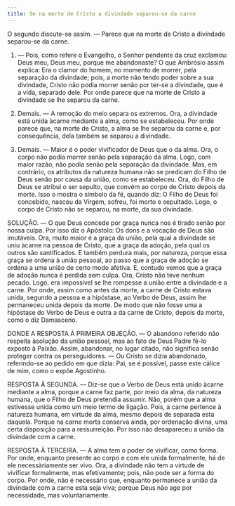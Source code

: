 ```yaml
---
title: Se na morte de Cristo a divindade separou-se da carne
---
```


O segundo discute-se assim. — Parece que na morte de Cristo a divindade separou-se da carne.  

1. — Pois, como refere o Evangelho, o Senhor pendente da cruz exclamou: Deus meu, Deus meu, porque me abandonaste? O que Ambrósio assim explica: Era o clamor do homem, no momento de morrer, pela separação da divindade; pois, a morte não tendo poder sobre a sua divindade, Cristo não podia morrer senão por ter-se a divindade, que é a vida, separado dele. Por onde parece que na morte de Cristo a divindade se lhe separou da carne.  

2. Demais. — A remoção do meio separa os extremos. Ora, a divindade está unida àcarne mediante a alma, como se estabeleceu. Por onde parece que, na morte de Cristo, a alma se lhe separou da carne e, por consequência, dela também se separou a divindade.  

3. Demais. — Maior é o poder vivificador de Deus que o da alma. Ora, o corpo não podia morrer senão pela separação da alma. Logo, com maior razão, não podia senão pela separação da divindade.  Mas, em contrário, os atributos da natureza humana não se predicam do Filho de Deus senão por causa da união, como se estabeleceu. Ora, do Filho de Deus se atribui o ser sepulto, que convém ao corpo de Cristo depois da morte. Isso o mostra o símbolo da fé, quando diz: O Filho de Deus foi concebido, nasceu da Virgem, sofreu, foi morto e sepultado. Logo, o corpo de Cristo não se separou, na morte, da sua divindade.  

SOLUÇÃO. — O que Deus concede por graça nunca nos é tirado senão por nossa culpa. Por isso diz o Apóstolo: Os dons e a vocação de Deus são imutáveis. Ora, muito maior é a graça da união, pela qual a divindade se uniu àcarne na pessoa de Cristo, que a graça da adoção, pela qual os outros são santificados. E também perdura mais, por natureza, porque essa graça se ordena à união pessoal, ao passo que a graça de adoção se ordena a uma união de certo modo afetiva. E, contudo vemos que a graça de adoção nunca é perdida sem culpa. Ora, Cristo não teve nenhum pecado. Logo, era impossível se lhe rompesse a união entre a divindade e a carne. Por onde, assim como antes da morte, a carne de Cristo estava unida, segundo a pessoa e a hipóstase, ao Verbo de Deus, assim lhe permaneceu unida depois da morte. De modo que não fosse uma a hipóstase do Verbo de Deus e outra a da carne de Cristo, depois da morte, como o diz Damasceno.  

DONDE A RESPOSTA À PRIMEIRA OBJEÇÃO. — O abandono referido não respeita àsolução da união pessoal, mas ao fato de Deus Padre fê-lo exposto à Paixão. Assim, abandonar, no lugar citado, não significa senão proteger contra os perseguidores. — Ou Cristo se dizia abandonado, referindo-se ao pedido em que dizia: Pai, se é possível, passe este cálice de mim, como o expõe Agostinho.  

RESPOSTA À SEGUNDA. — Diz-se que o Verbo de Deus está unido àcarne mediante a alma, porque a carne faz parte, por meio da alma, da natureza humana, que o Filho de Deus pretendia assumir. Não, porém que a alma estivesse unida como um meio termo de ligação. Pois, a carne pertence à natureza humana, em virtude da alma, mesmo depois de separada esta daquela. Porque na carne morta conserva ainda, por ordenação divina, uma certa disposição para a ressurreição. Por isso não desapareceu a união da divindade com a carne.  

RESPOSTA À TERCEIRA. — A alma tem o poder de vivificar, como forma. Por onde, enquanto presente ao corpo e com ele unida formalmente, há de ele necessàriamente ser vivo. Ora, a divindade não tem a virtude de vivificar formalmente, mas efetivamente; pois, não pode ser a forma do corpo. Por onde, não é necessário que, enquanto permanece a união da divindade com a carne esta seja viva; porque Deus não age por necessidade, mas voluntariamente.